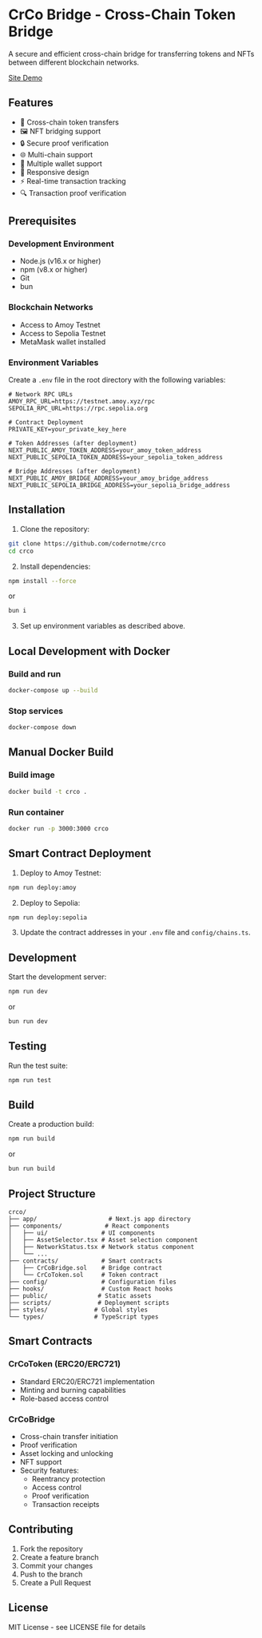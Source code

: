 # CrCo Bridge - Cross-Chain Token Bridge

A secure and efficient cross-chain bridge for transferring tokens and NFTs between different blockchain networks.

[Site Demo](https://crco-bice.vercel.app/)

## Features

- 🔄 Cross-chain token transfers
- 🖼️ NFT bridging support
- 🔒 Secure proof verification
- 🌐 Multi-chain support
- 👛 Multiple wallet support
- 📱 Responsive design
- ⚡ Real-time transaction tracking
- 🔍 Transaction proof verification

## Prerequisites

### Development Environment

- Node.js (v16.x or higher)
- npm (v8.x or higher)
- Git
- bun

### Blockchain Networks

- Access to Amoy Testnet
- Access to Sepolia Testnet
- MetaMask wallet installed

### Environment Variables

Create a `.env` file in the root directory with the following variables:

```env
# Network RPC URLs
AMOY_RPC_URL=https://testnet.amoy.xyz/rpc
SEPOLIA_RPC_URL=https://rpc.sepolia.org

# Contract Deployment
PRIVATE_KEY=your_private_key_here

# Token Addresses (after deployment)
NEXT_PUBLIC_AMOY_TOKEN_ADDRESS=your_amoy_token_address
NEXT_PUBLIC_SEPOLIA_TOKEN_ADDRESS=your_sepolia_token_address

# Bridge Addresses (after deployment)
NEXT_PUBLIC_AMOY_BRIDGE_ADDRESS=your_amoy_bridge_address
NEXT_PUBLIC_SEPOLIA_BRIDGE_ADDRESS=your_sepolia_bridge_address
```

## Installation

1. Clone the repository:

```bash
git clone https://github.com/codernotme/crco
cd crco
```

2. Install dependencies:

```bash
npm install --force
```

or

```bash
bun i
```

3. Set up environment variables as described above.

## Local Development with Docker

### Build and run

```bash
docker-compose up --build
```

### Stop services

```bash
docker-compose down
```

## Manual Docker Build

### Build image

```bash
docker build -t crco .
```

### Run container

```bash
docker run -p 3000:3000 crco
```

## Smart Contract Deployment

1. Deploy to Amoy Testnet:

```bash
npm run deploy:amoy
```

2. Deploy to Sepolia:

```bash
npm run deploy:sepolia
```

3. Update the contract addresses in your `.env` file and `config/chains.ts`.

## Development

Start the development server:

```bash
npm run dev
```

or

```bash
bun run dev
```

## Testing

Run the test suite:

```bash
npm run test
```

## Build

Create a production build:

```bash
npm run build
```

or

```bash
bun run build
```

## Project Structure

```
crco/
├── app/                    # Next.js app directory
├── components/            # React components
│   ├── ui/               # UI components
│   ├── AssetSelector.tsx # Asset selection component
│   ├── NetworkStatus.tsx # Network status component
│   └── ...
├── contracts/            # Smart contracts
│   ├── CrCoBridge.sol    # Bridge contract
│   └── CrCoToken.sol     # Token contract
├── config/               # Configuration files
├── hooks/                # Custom React hooks
├── public/              # Static assets
├── scripts/             # Deployment scripts
├── styles/             # Global styles
└── types/              # TypeScript types
```

## Smart Contracts

### CrCoToken (ERC20/ERC721)

- Standard ERC20/ERC721 implementation
- Minting and burning capabilities
- Role-based access control

### CrCoBridge

- Cross-chain transfer initiation
- Proof verification
- Asset locking and unlocking
- NFT support
- Security features:
  - Reentrancy protection
  - Access control
  - Proof verification
  - Transaction receipts

## Contributing

1. Fork the repository
2. Create a feature branch
3. Commit your changes
4. Push to the branch
5. Create a Pull Request

## License

MIT License - see LICENSE file for details